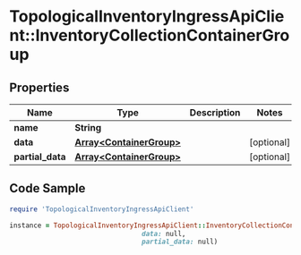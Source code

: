 # TopologicalInventoryIngressApiClient::InventoryCollectionContainerGroup

## Properties

Name | Type | Description | Notes
------------ | ------------- | ------------- | -------------
**name** | **String** |  | 
**data** | [**Array&lt;ContainerGroup&gt;**](ContainerGroup.md) |  | [optional] 
**partial_data** | [**Array&lt;ContainerGroup&gt;**](ContainerGroup.md) |  | [optional] 

## Code Sample

```ruby
require 'TopologicalInventoryIngressApiClient'

instance = TopologicalInventoryIngressApiClient::InventoryCollectionContainerGroup.new(name: null,
                                 data: null,
                                 partial_data: null)
```


